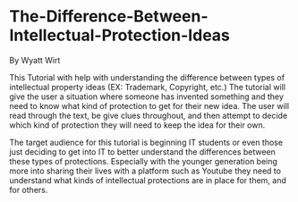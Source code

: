 # The-Difference-Between-Intellectual-Protection-Ideas
By Wyatt Wirt
</p> This Tutorial with help with understanding the difference between types of intellectual property ideas (EX: Trademark, Copyright, etc.) The tutorial will give the user a situation where someone has invented something and they need to know what kind of protection to get for their new idea. The user will read through the text, be give clues throughout, and then attempt to decide which kind of protection they will need to keep the idea for their own.
</p>The target audience for this tutorial is beginning IT students or even those just deciding to get into IT to better understand the differences between these types of protections. Especially with the younger generation being more into sharing their lives with a platform such as Youtube they need to understand what kinds of intellectual protections are in place for them, and for others.
